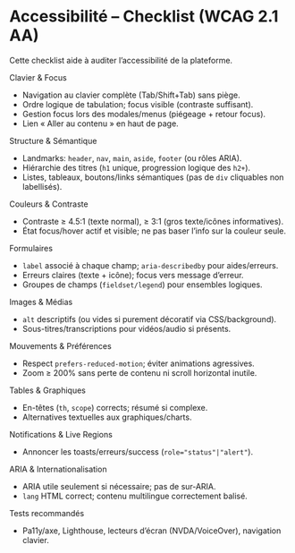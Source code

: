 # Accessibilité – Checklist (WCAG 2.1 AA)

Cette checklist aide à auditer l’accessibilité de la plateforme.

Clavier & Focus
- Navigation au clavier complète (Tab/Shift+Tab) sans piège.
- Ordre logique de tabulation; focus visible (contraste suffisant).
- Gestion focus lors des modales/menus (piégeage + retour focus). 
- Lien « Aller au contenu » en haut de page.

Structure & Sémantique
- Landmarks: `header`, `nav`, `main`, `aside`, `footer` (ou rôles ARIA).
- Hiérarchie des titres (`h1` unique, progression logique des `h2+`).
- Listes, tableaux, boutons/links sémantiques (pas de `div` cliquables non labellisés).

Couleurs & Contraste
- Contraste ≥ 4.5:1 (texte normal), ≥ 3:1 (gros texte/icônes informatives).
- État focus/hover actif et visible; ne pas baser l’info sur la couleur seule.

Formulaires
- `label` associé à chaque champ; `aria-describedby` pour aides/erreurs.
- Erreurs claires (texte + icône); focus vers message d’erreur.
- Groupes de champs (`fieldset/legend`) pour ensembles logiques.

Images & Médias
- `alt` descriptifs (ou vides si purement décoratif via CSS/background).
- Sous-titres/transcriptions pour vidéos/audio si présents.

Mouvements & Préférences
- Respect `prefers-reduced-motion`; éviter animations agressives.
- Zoom ≥ 200% sans perte de contenu ni scroll horizontal inutile.

Tables & Graphiques
- En-têtes (`th`, `scope`) corrects; résumé si complexe.
- Alternatives textuelles aux graphiques/charts.

Notifications & Live Regions
- Annoncer les toasts/erreurs/success (`role="status"|"alert"`).

ARIA & Internationalisation
- ARIA utile seulement si nécessaire; pas de sur‑ARIA.
- `lang` HTML correct; contenu multilingue correctement balisé.

Tests recommandés
- Pa11y/axe, Lighthouse, lecteurs d’écran (NVDA/VoiceOver), navigation clavier.

